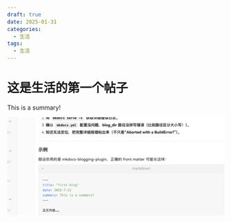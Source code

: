 ```yaml
---
draft: true 
date: 2025-01-31 
categories:
  - 生活
tags:
  - 生活
---
```

# 这是生活的第一个帖子
This is a summary!

<!-- more -->
![alt text](image.png)